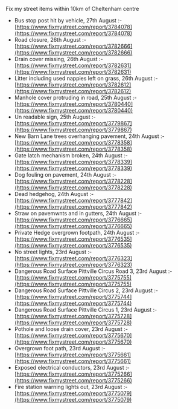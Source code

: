 Fix my street items within 10km of Cheltenham centre

<!-- fix_marker starts -->

- Bus stop post hit by vehicle, 27th August :- [https://www.fixmystreet.com/report/3784078](https://www.fixmystreet.com/report/3784078)
- Road closure, 26th August :- [https://www.fixmystreet.com/report/3782666](https://www.fixmystreet.com/report/3782666)
- Drain cover missing, 26th August :- [https://www.fixmystreet.com/report/3782631](https://www.fixmystreet.com/report/3782631)
- Litter including used nappies left on grass, 26th August :- [https://www.fixmystreet.com/report/3782612](https://www.fixmystreet.com/report/3782612)
- Manhole cover protruding in road, 25th August :- [https://www.fixmystreet.com/report/3780440](https://www.fixmystreet.com/report/3780440)
- Un readable sign, 25th August :- [https://www.fixmystreet.com/report/3779867](https://www.fixmystreet.com/report/3779867)
- New Barn Lane trees overhanging pavement, 24th August :- [https://www.fixmystreet.com/report/3778358](https://www.fixmystreet.com/report/3778358)
- Gate latch mechanism broken, 24th August :- [https://www.fixmystreet.com/report/3778339](https://www.fixmystreet.com/report/3778339)
- Dog fouling on pavement, 24th August :- [https://www.fixmystreet.com/report/3778228](https://www.fixmystreet.com/report/3778228)
- Dead hedgehog, 24th August :- [https://www.fixmystreet.com/report/3777842](https://www.fixmystreet.com/report/3777842)
- Straw on pavemwnts and in gutters, 24th August :- [https://www.fixmystreet.com/report/3776665](https://www.fixmystreet.com/report/3776665)
- Private Hedge overgrown footpath, 24th August :- [https://www.fixmystreet.com/report/3776535](https://www.fixmystreet.com/report/3776535)
- No street lights, 23rd August :- [https://www.fixmystreet.com/report/3776323](https://www.fixmystreet.com/report/3776323)
- Dangerous Road Surface Pittville Circus Road 3, 23rd August :- [https://www.fixmystreet.com/report/3775755](https://www.fixmystreet.com/report/3775755)
- Dangerous Road Surface Pittville Circus 2, 23rd August :- [https://www.fixmystreet.com/report/3775744](https://www.fixmystreet.com/report/3775744)
- Dangerous Road Surface Pittville Circus 1, 23rd August :- [https://www.fixmystreet.com/report/3775728](https://www.fixmystreet.com/report/3775728)
- Pothole and loose drain cover, 23rd August :- [https://www.fixmystreet.com/report/3775670](https://www.fixmystreet.com/report/3775670)
- Overgrown foot path, 23rd August :- [https://www.fixmystreet.com/report/3775661](https://www.fixmystreet.com/report/3775661)
- Exposed electrical conductors, 23rd August :- [https://www.fixmystreet.com/report/3775266](https://www.fixmystreet.com/report/3775266)
- Fire station warning lights out, 23rd August :- [https://www.fixmystreet.com/report/3775079](https://www.fixmystreet.com/report/3775079)

<!-- fix_marker ends -->